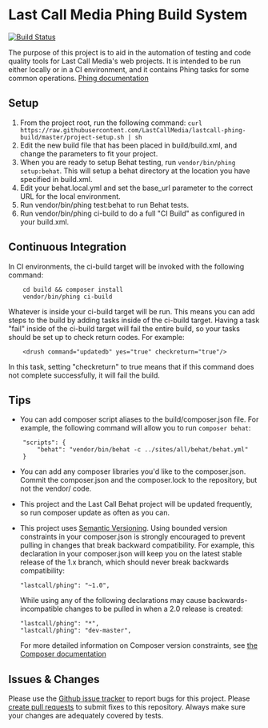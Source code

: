 Last Call Media Phing Build System
==================================

[![Build Status](https://travis-ci.org/LastCallMedia/lastcall-phing-build.svg?branch=master)](https://travis-ci.org/LastCallMedia/lastcall-phing-build)

The purpose of this project is to aid in the automation of testing and code quality tools for Last Call Media's web projects.  It is intended to be run either locally or in a CI environment, and it contains Phing tasks for some common operations.  [Phing documentation](http://www.phing.info/trac/wiki/Users/Documentation)

Setup
-----
1. From the project root, run the following command: `curl https://raw.githubusercontent.com/LastCallMedia/lastcall-phing-build/master/project-setup.sh | sh`
1. Edit the new build file that has been placed in build/build.xml, and change the parameters to fit your project.
1. When you are ready to setup Behat testing, run `vendor/bin/phing setup:behat`.  This will setup a behat directory at the location you have specified in build.xml.
1. Edit your behat.local.yml and set the base_url parameter to the correct URL for the local environment.
1. Run vendor/bin/phing test:behat to run Behat tests.
1. Run vendor/bin/phing ci-build to do a full "CI Build" as configured in your build.xml.

Continuous Integration
----------------------
In CI environments, the ci-build target will be invoked with the following command:
```
    cd build && composer install
    vendor/bin/phing ci-build
```
Whatever is inside your ci-build target will be run.  This means you can add steps to the build by adding tasks inside of the ci-build target.  Having a task "fail" inside of the ci-build target will fail the entire build, so your tasks should be set up to check return codes.  For example:
```
    <drush command="updatedb" yes="true" checkreturn="true"/>
```
In this task, setting "checkreturn" to true means that if this command does not complete successfully, it will fail the build.

Tips
----
* You can add composer script aliases to the build/composer.json file.  For example, the following command will allow you to run `composer behat`:
```
    "scripts": {
        "behat": "vendor/bin/behat -c ../sites/all/behat/behat.yml"
    }
```
* You can add any composer libraries you'd like to the composer.json.  Commit the composer.json and the composer.lock to the repository, but not the vendor/ code.
* This project and the Last Call Behat project will be updated frequently, so run composer update as often as you can.
* This project uses [Semantic Versioning](http://semver.org/).  Using bounded version constraints in your composer.json is strongly encouraged to prevent pulling in changes that break backward compatibility.  For example, this declaration in your composer.json will keep you on the latest stable release of the 1.x branch, which should never break backwards compatibility:
    ```
    "lastcall/phing": "~1.0",
    ```
    
    While using any of the following declarations may cause backwards-incompatible changes to be pulled in when a 2.0 release is created:
    ```
    "lastcall/phing": "*",
    "lastcall/phing": "dev-master",
    ```
    For more detailed information on Composer version constraints, see [the Composer documentation](https://getcomposer.org/doc/01-basic-usage.md#package-versions)

Issues & Changes
----------------
Please use the [Github issue tracker](https://github.com/LastCallMedia/lastcall-phing-build/issues/new) to report bugs for this project.  Please [create pull requests](https://github.com/LastCallMedia/lastcall-phing-build/compare) to submit fixes to this repository.  Always make sure your changes are adequately covered by tests.
